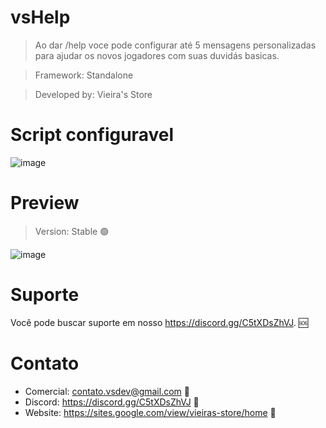 # vsHelp

> Ao dar /help voce pode configurar até 5 mensagens personalizadas para ajudar os novos jogadores com suas duvidás basicas.

> Framework: Standalone

> Developed by: Vieira's Store

# Script configuravel

![image](https://user-images.githubusercontent.com/98975919/195478000-ab081116-8454-4560-8945-1c0d5f0f8060.png)

# Preview

> Version: Stable 🟢

![image](https://user-images.githubusercontent.com/98975919/186281436-fe6ca2e4-a1bc-4370-ac8e-d1dc204d521a.png)

# Suporte
Você pode buscar suporte em nosso https://discord.gg/C5tXDsZhVJ. 🆘

# Contato
- Comercial: contato.vsdev@gmail.com 🧾
- Discord: https://discord.gg/C5tXDsZhVJ 🧾
- Website: https://sites.google.com/view/vieiras-store/home 🧾
